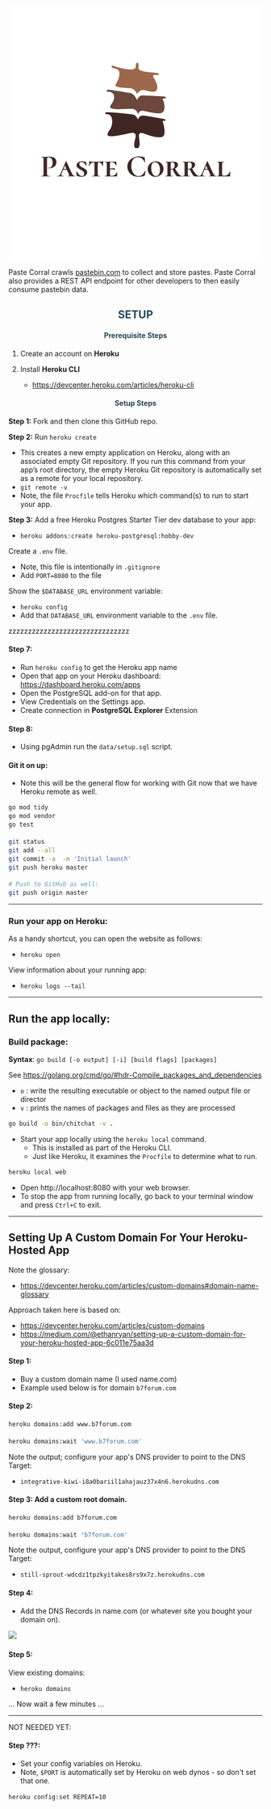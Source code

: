 


<span style="text-align: center; display: block">
      <img src=".img/paste-corral-logo.png" alt="">
</span>

Paste Corral crawls [pastebin.com](pastebin.com) to collect and store pastes. Paste Corral also provides a REST API endpoint for other developers to then easily consume pastebin data. 


<h2 style="text-align: center; color:#264653">
SETUP
</h2>


<h4 style="text-align: center; color:#264653">
Prerequisite Steps
</h4>
 
1. Create an account on **Heroku**

2. Install **Heroku CLI** 
    - https://devcenter.heroku.com/articles/heroku-cli


<h4 style="text-align: center; color:#264653">
Setup Steps
</h4>

**Step 1:**
Fork and then clone this GitHub repo.


**Step 2:**
Run `heroku create`
- This creates a new empty application on Heroku, along with an associated empty Git repository. If you run this command from your app’s root directory, the empty Heroku Git repository is automatically set as a remote for your local repository.
- `git remote -v`
- Note, the file `Procfile` tells Heroku which command(s) to run to start your app.


**Step 3:**
Add a free Heroku Postgres Starter Tier dev database to your app:
- `heroku addons:create heroku-postgresql:hobby-dev`

Create a `.env` file.
- Note, this file is intentionally in `.gitignore`
- Add `PORT=8080` to the file

Show the `$DATABASE_URL` environment variable:
- `heroku config`
- Add that `DATABASE_URL` environment variable to the `.env` file.




zzzzzzzzzzzzzzzzzzzzzzzzzzzzzzz


#### Step 7:
- Run `heroku config` to get the Heroku app name
- Open that app on your Heroku dashboard: https://dashboard.heroku.com/apps
- Open the PostgreSQL add-on for that app.
- View Credentials on the Settings app.
- Create connection in **PostgreSQL Explorer** Extension

#### Step 8:
- Using pgAdmin run the `data/setup.sql` script.


#### Git it on up:
- Note this will be the general flow for working with Git now that we have Heroku remote as well.

```sh
go mod tidy
go mod vendor
go test

git status
git add --all
git commit -a  -m 'Initial launch'
git push heroku master

# Push to GitHub as well:
git push origin master
```

---

### Run your app on **Heroku**:

As a handy shortcut, you can open the website as follows:
- `heroku open`

View information about your running app:
- `heroku logs --tail`



--- 

## Run the app locally:

### Build package:

**Syntax**: `go build [-o output] [-i] [build flags] [packages]`

See https://golang.org/cmd/go/#hdr-Compile_packages_and_dependencies
- `o` : write the resulting executable or object to the named output file or director
- `v` : prints the names of packages and files as they are processed


```sh
go build -o bin/chitchat -v .
```

- Start your app locally using the `heroku local` command.
    - This is installed as part of the Heroku CLI.
    - Just like Heroku, it examines the `Procfile` to determine what to run.

```sh
heroku local web
```

- Open http://localhost:8080 with your web browser. 
- To stop the app from running locally, go back to your terminal window and press `Ctrl+C` to exit.





---

## Setting Up A Custom Domain For Your Heroku-Hosted App

Note the glossary:
- https://devcenter.heroku.com/articles/custom-domains#domain-name-glossary

Approach taken here is based on:
- https://devcenter.heroku.com/articles/custom-domains
- https://medium.com/@ethanryan/setting-up-a-custom-domain-for-your-heroku-hosted-app-6c011e75aa3d

#### Step 1:
- Buy a custom domain name (I used name.com)
- Example used below is for domain `b7forum.com`

#### Step 2:

```sh
heroku domains:add www.b7forum.com

heroku domains:wait 'www.b7forum.com' 
```

Note the output; configure your app's DNS provider to point to the DNS Target:
- `integrative-kiwi-i8a0bariil1ahajauz37x4n6.herokudns.com`


#### Step 3: Add a custom root domain.

```sh
heroku domains:add b7forum.com

heroku domains:wait 'b7forum.com' 
```

Note the output, configure your app's DNS provider to point to the DNS Target:
- `still-sprout-wdcdz1tpzkyitakes8rs9x7z.herokudns.com`



#### Step 4:
- Add the DNS Records in name.com (or whatever site you bought your domain on).

![](docs/dns.png)


#### Step 5:
View existing domains:
- `heroku domains`

... Now wait a few minutes ...



---
NOT NEEDED YET:

#### Step ???:
 

- Set your config variables on Heroku.
- Note, `$PORT` is automatically set by Heroku on web dynos - so don't set that one.

`heroku config:set REPEAT=10`
